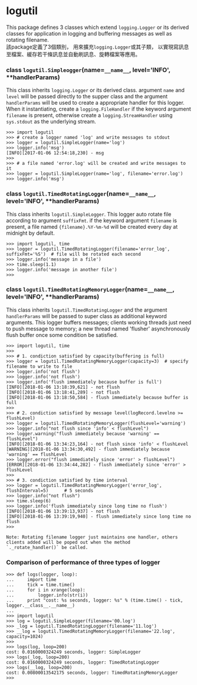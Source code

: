 # logutil
This package defines 3 classes which extend ``logging.Logger`` or its derived classes for application in logging and buffering messages as well as rotating filename.<br />
該package定義了3個類別， 用來擴充``logging.Logger``或其子類， 以實現寫訊息至檔案、緩存若干條訊息並自動刷訊息、旋轉檔案等應用。


### class ``logutil.Simpleogger``(name=`__name__`, level='INFO', **handlerParams)
This class inherits ``logging.Logger`` or its derived class. argument `name` and `level` will be passed directly to the supper class and the argument `handlerParams` will be used to create a appropriate handler for this logger. When it instantiating, create a `logging.FileHandler` if the keyword argument `filename` is present, otherwise create a `logging.StreamHandler` using `sys.stdout` as the underlying stream.
```
>>> import logutil
>>> # create a logger named 'log' and write messages to stdout
>>> logger = logutil.SimpleLogger(name='log')
>>> logger.info('msg')
[INFO][2017-01-06 12:54:18,230] - msg
>>>
>>> # a file named 'error.log' will be created and write messages to it
>>> logger = logutil.SimpleLogger(name='log', filename='error.log')
>>> logger.info('msg')
```

### class ``logutil.TimedRotatingLogger``(name=`__name__`, level='INFO', **handlerParams)
This class inherits ``logutil.SimpleLogger``. This logger auto rotate file according to argument `suffixFmt`. if the keyword argument `filename` is present, a file named `{filename}.%Y-%m-%d` will be created every day
at midnight by default.
```
>>> import logutil, time
>>> logger = logutil.TimedRotatingLogger(filename='error_log', suffixFmt='%S')  # file will be rotated each second
>>> logger.info('message in a file')
>>> time.sleep(1.1)
>>> logger.info('message in another file')
>>>
```

### class ``logutil.TimedRotatingMemoryLogger``(name=`__name__`, level='INFO', **handlerParams)
This class inherits ``logutil.TimedRotatingLogger`` and the argument `handlerParams` will be passed to super class as additional keyword arguments. This logger buffers messages; clients working threads just need to push message to memory; a new thread named 'flusher' asynchronously flush buffer once some condition be satisfied.
```
>>> import logutil, time
>>>
>>> # 1. condiction satisfied by capacity(buffering is full)
>>> logger = logutil.TimedRotatingMemoryLogger(capacity=3)  # specify filename to write to file
>>> logger.info('not flush')
>>> logger.info('not flush')
>>> logger.info('flush immediately because buffer is full')
[INFO][2018-01-06 13:18:39,621] - not flush
[INFO][2018-01-06 13:18:41,289] - not flush
[INFO][2018-01-06 13:18:50,584] - flush immediately because buffer is full
>>>
>>> # 2. condiction satisfied by message level(logRecord.levelno >= flushLevel)
>>> logger = logutil.TimedRotatingMemoryLogger(flushLevel='warning')
>>> logger.info("not flush since 'info' < flushLevel")
>>> logger.warning("flush immediately because 'warning' == flushLevel")
[INFO][2018-01-06 13:34:23,164] - not flush since 'info' < flushLevel
[WARNING][2018-01-06 13:34:30,492] - flush immediately because 'warning' == flushLevel
>>> logger.error("flush immediately since 'error' > flushLevel")
[ERROR][2018-01-06 13:34:44,282] - flush immediately since 'error' > flushLevel
>>>
>>> # 3. condiction satisfied by time interval
>>> logger = logutil.TimedRotatingMemoryLogger('error_log', flushInterval=5)      # 5 seconds
>>> logger.info("not flush")
>>> time.sleep(6)
>>> logger.info('flush immediately since long time no flush')
[INFO][2018-01-06 13:39:13,937] - not flush
[INFO][2018-01-06 13:39:19,940] - flush immediately since long time no flush
>>>

Note: Rotating filename logger just maintains one handler, others clients added will be poped out when the method 
`._rotate_handler()` be called. 
```
### Comparison of performance of three types of logger
```
>>> def logs(logger, loop):
...     import time
...     tick = time.time()
...     for i in xrange(loop):
...         logger.info(str(i))
...     print "cost: %s seconds, logger: %s" % (time.time() - tick, logger.__class__.__name__)
...
>>> import logutil
>>> log = logutil.SimpleLogger(filename='00.log')
>>> _log = logutil.TimedRotatingLogger(filename='11.log')
>>> __log = logutil.TimedRotatingMemoryLogger(filename='22.log', capacity=1024)
>>>
>>> logs(log, loop=200)
cost: 0.0160000324249 seconds, logger: SimpleLogger
>>> logs(_log, loop=200)
cost: 0.0160000324249 seconds, logger: TimedRotatingLogger
>>> logs(__log, loop=200)
cost: 0.00800013542175 seconds, logger: TimedRotatingMemoryLogger
>>>
```
